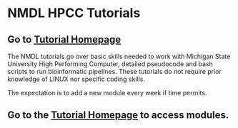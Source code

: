 
# NMDL HPCC Tutorials

## Go to [Tutorial Homepage](https://github.com/NMDL-MSU/Tutorials/wiki)

The NMDL tutorials go over basic skills needed to work with Michigan State University High Performing Computer, detailed pseudocode and bash scripts to run bioinformatic pipelines. These tutorials do not require prior knowledge of LINUX nor specific coding skills. 

The expectation is to add a new module every week if time permits. 

## Go to the [Tutorial Homepage](https://github.com/NMDL-MSU/Tutorials/wiki) to access modules.
